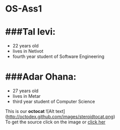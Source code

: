 OS-Ass1
=======

###Tal levi:
============
- 22 years old  
- lives in Netivot  
- fourth year student of Software Engineering  


###Adar Ohana:
==============
* 27 years old  
* lives in Metar  
* third year student of Computer Science  

This is our __octocat__ ![Alt text] (http://octodex.github.com/images/steroidtocat.png)   
To get the source click on the image or [click her](http://octodex.github.com/steroidtocat)


